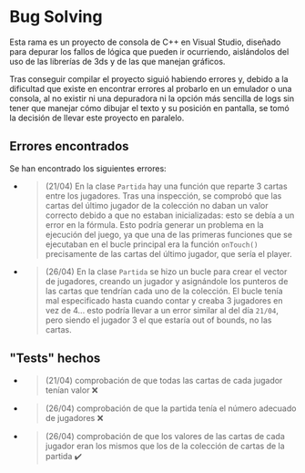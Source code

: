 # Bug Solving

Esta rama es un proyecto de consola de C++ en Visual Studio, diseñado para depurar los fallos de lógica que pueden ir ocurriendo, aislándolos del uso de las librerías de 3ds y de las que manejan gráficos.

Tras conseguir compilar el proyecto siguió habiendo errores y, debido a la dificultad que existe en encontrar errores al probarlo en un emulador o una consola, al no existir ni una depuradora ni la opción más sencilla de logs sin tener que manejar cómo dibujar el texto y su posición en pantalla, se tomó la decisión de llevar este proyecto en paralelo.

## Errores encontrados
Se han encontrado los siguientes errores:
- > (21/04) En la clase `Partida` hay una función que reparte 3 cartas entre los jugadores. Tras una inspección, se comprobó que las cartas del último jugador de la colección no daban un valor correcto debido a que no estaban inicializadas: esto se debía a un error en la fórmula. Esto podría generar un problema en la ejecución del juego, ya que una de las primeras funciones que se ejecutaban en el bucle principal era la función `onTouch()` precisamente de las cartas del último jugador, que sería el player.
- > (26/04) En la clase `Partida` se hizo un bucle para crear el vector de jugadores, creando un jugador y asignándole los punteros de las cartas que tendrían cada uno de la colección. El bucle tenía mal especificado hasta cuando contar y creaba 3 jugadores en vez de 4... esto podría llevar a un error similar al del día `21/04`, pero siendo el jugador 3 el que estaría out of bounds, no las cartas.

## "Tests" hechos
- > (21/04) comprobación de que todas las cartas de cada jugador tenían valor :x:
- > (26/04) comprobación de que la partida tenía el número adecuado de jugadores :x:
- > (26/04) comprobación de que los valores de las cartas de cada jugador eran los mismos que los de la colección de cartas de la partida :heavy_check_mark:
